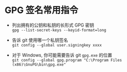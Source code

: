 # GPG 签名常用指令

- 列出拥有的公钥和私钥的长形式 GPG 密钥</br>
    `gpg --list-secret-keys --keyid-format=long`

- 告诉 git 使用哪一个私钥签名</br>
    `git config --global user.signingkey xxxx`

- 对于 Windows, 你可能需要告诉 git `gpg.exe` 的位置</br>
    `git config --global gpg.program "C:\Program Files (x86)\GnuPG\bin\gpg.exe"`

